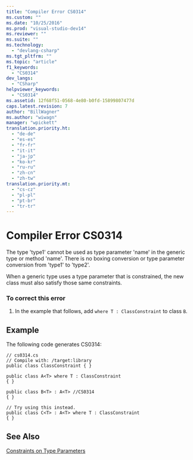 ```yaml
---
title: "Compiler Error CS0314"
ms.custom: ""
ms.date: "10/25/2016"
ms.prod: "visual-studio-dev14"
ms.reviewer: ""
ms.suite: ""
ms.technology: 
  - "devlang-csharp"
ms.tgt_pltfrm: ""
ms.topic: "article"
f1_keywords: 
  - "CS0314"
dev_langs: 
  - "CSharp"
helpviewer_keywords: 
  - "CS0314"
ms.assetid: 12f68f51-0568-4e80-b0fd-15899807477d
caps.latest.revision: 7
author: "BillWagner"
ms.author: "wiwagn"
manager: "wpickett"
translation.priority.ht: 
  - "de-de"
  - "es-es"
  - "fr-fr"
  - "it-it"
  - "ja-jp"
  - "ko-kr"
  - "ru-ru"
  - "zh-cn"
  - "zh-tw"
translation.priority.mt: 
  - "cs-cz"
  - "pl-pl"
  - "pt-br"
  - "tr-tr"
---
```

# Compiler Error CS0314
The type 'type1' cannot be used as type parameter 'name' in the generic type or method 'name'. There is no boxing conversion or type parameter conversion from 'type1' to 'type2'.  
  
 When a generic type uses a type parameter that is constrained, the new class must also satisfy those same constraints.  
  
### To correct this error  
  
1.  In the example that follows, add `where T : ClassConstraint` to class `B`.  
  
## Example  
 The following code generates CS0314:  
  
```  
// cs0314.cs  
// Compile with: /target:library  
public class ClassConstraint { }  
  
public class A<T> where T : ClassConstraint  
{ }  
  
public class B<T> : A<T> //CS0314  
{ }  
  
// Try using this instead.  
public class C<T> : A<T> where T : ClassConstraint  
{ }  
```  
  
## See Also  
 [Constraints on Type Parameters](../../csharp/programming-guide/generics/constraints-on-type-parameters.md)